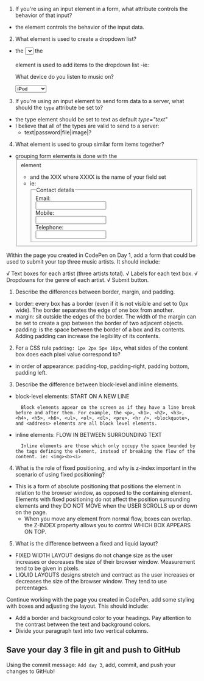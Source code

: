1.  If you're using an input element in a form, what attribute controls the behavior of that input?
- the *<type>* element controls the behavior of the input data.

2.  What element is used to create a dropdown list?
- the *<select name="">* element is used to create a dropdown list
        *</select>*
    the *<option value="">* element is used to add items to the dropdown list
    -ie:
    			<p>What device do you listen to music on?</p>
    			<select name="devices">
    				<option value="ipod">iPod</option>
    				<option value="radio">Radio</option>
    				<option value="computer">Computer</option>
    			</select>

3.  If you're using an input element to send form data to a server, what should the `type` attribute be set to?
- the type element should be set to text as default *type="text"*
- I believe that all of the types are valid to send to a server:
    - text|password|file|image|?

4.  What element is used to group similar form items together?
- grouping form elements is done with the *<fieldset>* element
  - and the <legen>XXX</legend> where XXXX is the name of your field set
  - ie:
			<fieldset>
				<legend>Contact details</legend>
				<label>Email:<br><input type="text" name="email"></label><br>
				<label>Mobile:<br><input type="text" name="mobile"></label><br>
				<label>Telephone:<br><input type="text" name="telephone"></label>
			</fieldset>


Within the page you created in CodePen on Day 1, add a form that could be used to submit your top three music artists. It should include:

√   Text boxes for each artist (three artists total).
√   Labels for each text box.
√   Dropdowns for the genre of each artist.
√   Submit button.

1.  Describe the differences between border, margin, and padding.
- border: every box has a border (even if it is not visible and set to 0px wide). The border separates the edge of one box from another.
- margin: sit outside the edges of the border. The width of the margin can be set to create a gap between the border of two adjacent objects.
- padding: is the space between the border of a box and its contents. Adding padding can increase the legibility of its contents.

2.  For a CSS rule `padding: 1px 2px 5px 10px`, what sides of the content box does each pixel value correspond to?
- in order of appearance: padding-top, padding-right, padding bottom, padding left.

3.  Describe the difference between block-level and inline elements.
- block-level elements: START ON A NEW LINE

        Block elements appear on the screen as if they have a line break before and after them. For example, the <p>, <h1>, <h2>, <h3>, <h4>, <h5>, <h6>, <ul>, <ol>, <dl>, <pre>, <hr />, <blockquote>, and <address> elements are all block level elements.

- inline elements: FLOW IN BETWEEN SURROUNDING TEXT

        Inline elements are those which only occupy the space bounded by the tags defining the element, instead of breaking the flow of the content. ie: <img><b><i>

4.  What is the role of fixed positioning, and why is z-index important in the scenario of using fixed positioning?
- This is a form of absolute positioning that positions the element in relation to the browser window, as opposed to the containing element. Elements with fixed positioning do not affect the position surrounding elements and they DO NOT MOVE when the USER SCROLLS up or down on the page.
  - When you move any element from normal flow, boxes can overlap. the Z-INDEX property allows you to control WHICH BOX APPEARS ON TOP.

5.  What is the difference between a fixed and liquid layout?
- FIXED WIDTH LAYOUT designs do not change size as the user increases or decreases the size of their browser window. Measurement tend to be given in pixels.
- LIQUID LAYOUTS designs stretch and contract as the user increases or decreases the size of the browser window. They tend to use percentages.

Continue working with the page you created in CodePen, add some styling with boxes and adjusting the layout. This should include:

*   Add a border and background color to your headings. Pay attention to the contrast between the text and background colors.
*   Divide your paragraph text into two vertical columns.

## Save your day 3 file in git and push to GitHub

Using the commit message: `Add day 3`, add, commit, and push your changes to GitHub!
